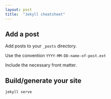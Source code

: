 ```yaml
---
layout: post
title:  "Jekyll cheatsheet"
---
```


## Add a post

Add posts to your `_posts` directory. 

Use the convention `YYYY-MM-DD-name-of-post.ext` 

Include the necessary front matter.

## Build/generate your site 

```
jekyll serve 
```

